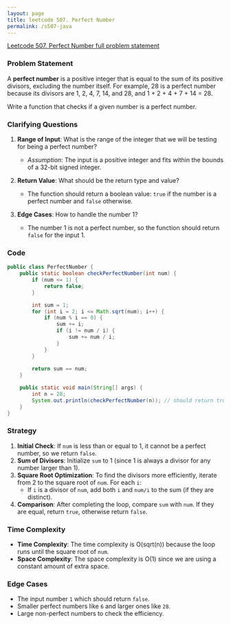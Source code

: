 ```yaml
---
layout: page
title: leetcode 507. Perfect Number
permalink: /s507-java
---
```

[Leetcode 507. Perfect Number full problem statement](https://algoadvance.github.io/algoadvance/l507)
### Problem Statement

A **perfect number** is a positive integer that is equal to the sum of its positive divisors, excluding the number itself. For example, 28 is a perfect number because its divisors are 1, 2, 4, 7, 14, and 28, and 1 + 2 + 4 + 7 + 14 = 28.

Write a function that checks if a given number is a perfect number.

### Clarifying Questions

1. **Range of Input**: What is the range of the integer that we will be testing for being a perfect number?
   - *Assumption*: The input is a positive integer and fits within the bounds of a 32-bit signed integer.

2. **Return Value**: What should be the return type and value?
   - The function should return a boolean value: `true` if the number is a perfect number and `false` otherwise.

3. **Edge Cases**: How to handle the number 1?
   - The number 1 is not a perfect number, so the function should return `false` for the input 1.

### Code

```java
public class PerfectNumber {
    public static boolean checkPerfectNumber(int num) {
        if (num <= 1) {
            return false;
        }

        int sum = 1;
        for (int i = 2; i <= Math.sqrt(num); i++) {
            if (num % i == 0) {
                sum += i;
                if (i != num / i) {
                    sum += num / i;
                }
            }
        }
        
        return sum == num;
    }

    public static void main(String[] args) {
        int n = 28;
        System.out.println(checkPerfectNumber(n)); // should return true
    }
}
```

### Strategy

1. **Initial Check**: If `num` is less than or equal to 1, it cannot be a perfect number, so we return `false`.
2. **Sum of Divisors**: Initialize `sum` to 1 (since 1 is always a divisor for any number larger than 1).
3. **Square Root Optimization**: To find the divisors more efficiently, iterate from 2 to the square root of `num`. For each `i`:
   - If `i` is a divisor of `num`, add both `i` and `num/i` to the sum (if they are distinct).
4. **Comparison**: After completing the loop, compare `sum` with `num`. If they are equal, return `true`, otherwise return `false`.

### Time Complexity

- **Time Complexity**: The time complexity is O(sqrt(n)) because the loop runs until the square root of `num`.
- **Space Complexity**: The space complexity is O(1) since we are using a constant amount of extra space.

### Edge Cases

- The input number `1` which should return `false`.
- Smaller perfect numbers like `6` and larger ones like `28`.
- Large non-perfect numbers to check the efficiency.